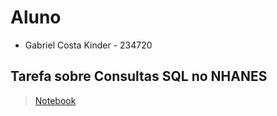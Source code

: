 # Aluno
* Gabriel Costa Kinder - 234720

## Tarefa sobre Consultas SQL no NHANES
> [Notebook](https://github.com/Kinder-Eggs/MC536-2s2021/blob/main/lab03/notebook/lab03-nhanes.ipynb)
